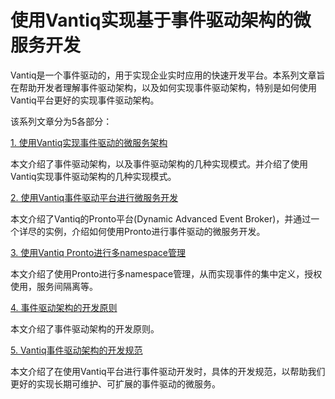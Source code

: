 # 使用Vantiq实现基于事件驱动架构的微服务开发

Vantiq是一个事件驱动的，用于实现企业实时应用的快速开发平台。本系列文章旨在帮助开发者理解事件驱动架构，以及如何实现事件驱动架构，特别是如何使用Vantiq平台更好的实现事件驱动架构。

该系列文章分为5各部分：

[1. 使用Vantiq实现事件驱动的微服务架构](1_micro_service_eda_using_vantiq.md)

本文介绍了事件驱动架构，以及事件驱动架构的几种实现模式。并介绍了使用Vantiq实现事件驱动架构的几种实现模式。

[2. 使用Vantiq事件驱动平台进行微服务开发](2_vantiq_pronto_tutorial.md)

本文介绍了Vantiq的Pronto平台(Dynamic Advanced Event Broker​)，并通过一个详尽的实例，介绍如何使用Pronto进行事件驱动的微服务开发。

[3. 使用Vantiq Pronto进行多namespace管理](3_vantiq_pronto_tutorial_multi_ns.md)

本文介绍了使用Pronto进行多namespace管理，从而实现事件的集中定义，授权使用，服务间隔离等。

[4. 事件驱动架构的开发原则](4_EDA_development_principles.md)

本文介绍了事件驱动架构的开发原则。

[5. Vantiq事件驱动架构的开发规范](5_Vantiq_EDA_development_Specification.md)

本文介绍了在使用Vantiq平台进行事件驱动开发时，具体的开发规范，以帮助我们更好的实现长期可维护、可扩展的事件驱动的微服务。